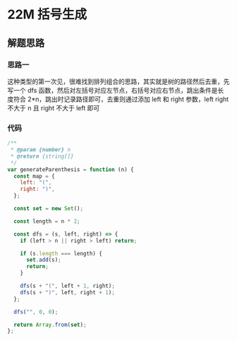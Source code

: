 # 22M 括号生成

## 解题思路

### 思路一

这种类型的第一次见，很难找到排列组合的思路，其实就是树的路径然后去重，先写一个 dfs 函数，然后对左括号对应左节点，右括号对应右节点，跳出条件是长度符合 2\*n，跳出时记录路径即可，去重则通过添加 left 和 right 参数，left right 不大于 n 且 right 不大于 left 即可

### 代码

```js
/**
 * @param {number} n
 * @return {string[]}
 */
var generateParenthesis = function (n) {
  const map = {
    left: "(",
    right: ")",
  };

  const set = new Set();

  const length = n * 2;

  const dfs = (s, left, right) => {
    if (left > n || right > left) return;

    if (s.length === length) {
      set.add(s);
      return;
    }

    dfs(s + "(", left + 1, right);
    dfs(s + ")", left, right + 1);
  };

  dfs("", 0, 0);

  return Array.from(set);
};
```

